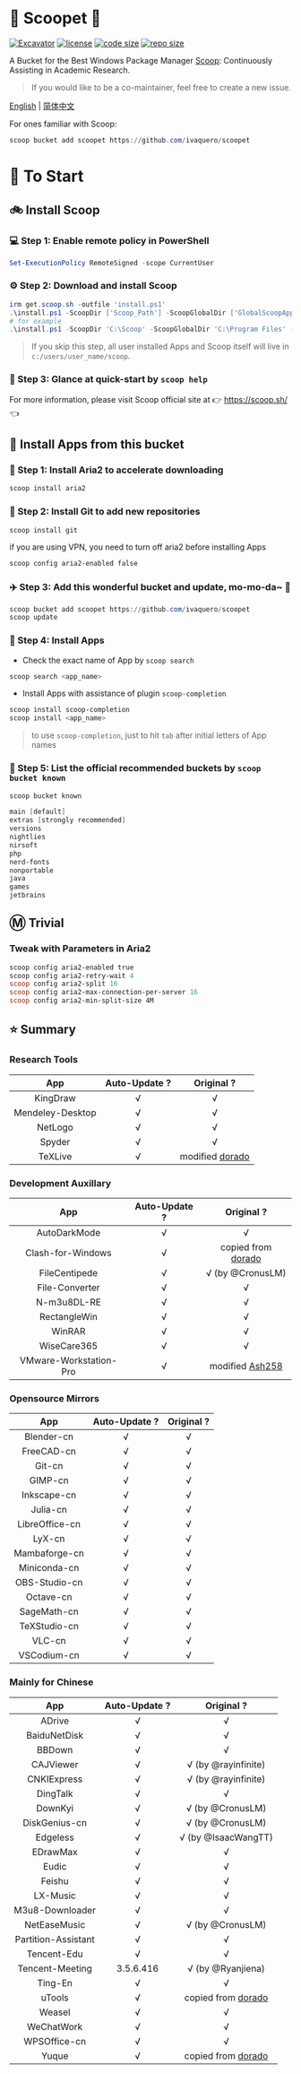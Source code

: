 # 🍨 Scoopet 🍨

[![Excavator](https://github.com/ivaquero/scoopet/actions/workflows/ci.yml/badge.svg)](https://github.com/ivaquero/scoopet/actions/workflows/ci.yml)
[![license](https://img.shields.io/github/license/ivaquero/scoopet)](https://github.com/ivaquero/scoopet/blob/master/LICENSE)
[![code size](https://img.shields.io/github/languages/code-size/ivaquero/scoopet.svg)](https://img.shields.io/github/languages/code-size/ivaquero/scoopet.svg)
[![repo size](https://img.shields.io/github/repo-size/ivaquero/scoopet.svg)](https://img.shields.io/github/repo-size/ivaquero/scoopet.svg)

A Bucket for the Best Windows Package Manager [Scoop](https://github.com/ScoopInstaller/Scoop): Continuously Assisting in Academic Research.

> If you would like to be a co-maintainer, feel free to create a new issue.

<p align="left">
<a href="README.md">English</a> |
<a href="README-CN.md">简体中文</a>
</p>

For ones familiar with Scoop:

```powershell
scoop bucket add scoopet https://github.com/ivaquero/scoopet
```

# :running: To Start

## :bike: Install Scoop

### :computer: Step 1: Enable remote policy in PowerShell

```powershell
Set-ExecutionPolicy RemoteSigned -scope CurrentUser
```

### :gear: Step 2: Download and install Scoop

```powershell
irm get.scoop.sh -outfile 'install.ps1'
.\install.ps1 -ScoopDir ['Scoop_Path'] -ScoopGlobalDir ['GlobalScoopApps_Path'] -NoProxy
# for example
.\install.ps1 -ScoopDir 'C:\Scoop' -ScoopGlobalDir 'C:\Program Files' -NoProxy
```

> If you skip this step, all user installed Apps and Scoop itself will live in `c:/users/user_name/scoop`.

### :book: Step 3: Glance at quick-start by `scoop help`

For more information, please visit Scoop official site at 👉 https://scoop.sh/ 👈

## :car: Install Apps from this bucket

### :train: Step 1: Install Aria2 to accelerate downloading

```powershell
scoop install aria2
```

### :ticket: Step 2: Install Git to add new repositories

```powershell
scoop install git
```

if you are using VPN, you need to turn off aria2 before installing Apps

```powershell
scoop config aria2-enabled false
```

### :airplane: Step 3: Add this wonderful bucket and update, mo-mo-da~ :kiss:

```powershell
scoop bucket add scoopet https://github.com/ivaquero/scoopet
scoop update
```

### :rocket: Step 4: Install Apps

-   Check the exact name of App by `scoop search`

```powershell
scoop search <app_name>
```

-   Install Apps with assistance of plugin `scoop-completion`

```powershell
scoop install scoop-completion
scoop install <app_name>
```

> to use `scoop-completion`, just to hit `tab` after initial letters of App names

### :100: Step 5: List the official recommended buckets by `scoop bucket known`

```powershell
scoop bucket known

main [default]
extras [strongly recommended]
versions
nightlies
nirsoft
php
nerd-fonts
nonportable
java
games
jetbrains
```

## :m: Trivial

### Tweak with Parameters in Aria2

```powershell
scoop config aria2-enabled true
scoop config aria2-retry-wait 4
scoop config aria2-split 16
scoop config aria2-max-connection-per-server 16
scoop config aria2-min-split-size 4M
```

## :star: Summary

### Research Tools

|       App        | Auto-Update ? |                       Original ?                       |
| :--------------: | :-----------: | :----------------------------------------------------: |
|     KingDraw     |       √       |                           √                            |
| Mendeley-Desktop |       √       |                           √                            |
|     NetLogo      |       √       |                           √                            |
|      Spyder      |       √       |                           √                            |
|     TeXLive      |       √       | modified [dorado](https://github.com/chawyehsu/dorado) |

### Development Auxillary

|          App           | Auto-Update ? |                        Original ?                         |
| :--------------------: | :-----------: | :-------------------------------------------------------: |
|      AutoDarkMode      |       √       |                             √                             |
|   Clash-for-Windows    |       √       | copied from [dorado](https://github.com/chawyehsu/dorado) |
|     FileCentipede      |       √       |                     √ (by @CronusLM)                      |
|     File-Converter     |       √       |                             √                             |
|      N-m3u8DL-RE       |       √       |                             √                             |
|      RectangleWin      |       √       |                             √                             |
|         WinRAR         |       √       |                             √                             |
|      WiseCare365       |       √       |                             √                             |
| VMware-Workstation-Pro |       √       | modified [Ash258](https://github.com/Ash258/Scoop-Ash258) |

### Opensource Mirrors

|      App       | Auto-Update ? | Original ? |
| :------------: | :-----------: | :--------: |
|   Blender-cn   |       √       |     √      |
|   FreeCAD-cn   |       √       |     √      |
|     Git-cn     |       √       |     √      |
|    GIMP-cn     |       √       |     √      |
|  Inkscape-cn   |       √       |     √      |
|    Julia-cn    |       √       |     √      |
| LibreOffice-cn |       √       |     √      |
|     LyX-cn     |       √       |     √      |
| Mambaforge-cn  |       √       |     √      |
|  Miniconda-cn  |       √       |     √      |
| OBS-Studio-cn  |       √       |     √      |
|   Octave-cn    |       √       |     √      |
|  SageMath-cn   |       √       |     √      |
|  TeXStudio-cn  |       √       |     √      |
|     VLC-cn     |       √       |     √      |
|  VSCodium-cn   |       √       |     √      |

### Mainly for Chinese

|         App         | Auto-Update ? |                        Original ?                         |
| :-----------------: | :-----------: | :-------------------------------------------------------: |
|       ADrive        |       √       |                             √                             |
|    BaiduNetDisk     |       √       |                             √                             |
|       BBDown        |       √       |                             √                             |
|      CAJViewer      |       √       |                    √ (by @rayinfinite)                    |
|     CNKIExpress     |       √       |                    √ (by @rayinfinite)                    |
|      DingTalk       |       √       |                             √                             |
|       DownKyi       |       √       |                     √ (by @CronusLM)                      |
|    DiskGenius-cn    |       √       |                     √ (by @CronusLM)                      |
|      Edgeless       |       √       |                    √ (by @IsaacWangTT)                    |
|      EDrawMax       |       √       |                             √                             |
|        Eudic        |       √       |                             √                             |
|       Feishu        |       √       |                             √                             |
|      LX-Music       |       √       |                             √                             |
|   M3u8-Downloader   |       √       |                             √                             |
|    NetEaseMusic     |       √       |                     √ (by @CronusLM)                      |
| Partition-Assistant |       √       |                             √                             |
|     Tencent-Edu     |       √       |                             √                             |
|   Tencent-Meeting   |   3.5.6.416   |                     √ (by @Ryanjiena)                     |
|       Ting-En       |       √       |                             √                             |
|       uTools        |       √       | copied from [dorado](https://github.com/chawyehsu/dorado) |
|       Weasel        |       √       |                             √                             |
|     WeChatWork      |       √       |                             √                             |
|    WPSOffice-cn     |       √       |                             √                             |
|        Yuque        |       √       | copied from [dorado](https://github.com/chawyehsu/dorado) |
